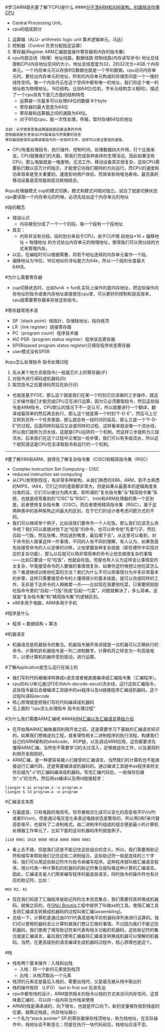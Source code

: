 #学习ARM首先要了解下CPU是什么
####[分不清ARM和X86架构，别跟我说你懂CPU](https://zhuanlan.zhihu.com/p/21266987)
- Central Processing Unit，
- cpu的组成部分
1. 运算器（ALU- arithmetic logic unit 算术逻辑单元，马达）
2. 控制器（Control 负责分配指定运算）
3. 寄存器(Register ARM汇编就是操作寄存器和内存的指令集)
4. cpu内部总线（物理）地址线路，数据线路 控制线路(内存读写命令)
   地址总线 限制CPU内存地址空间的大小，地址总线宽度为32，2的32次方=4GB.个内存单元，一个内存单元可以存放8位数据也就是一个字的数据。cpu访问内存单元时，要给出内存单元的地址，所有的内存单元构成的存储空间是一个一维的线性空间。每一个内存丹云在这个空间中都有唯一的地址，我们将这个唯一的地址称为物理地址。
   N位结构。比如64位(位机，字长与结构含义相同)，描述了一个cpu具有下面几方面的结构特性
   - 运算器一次最多可以处理64位的数据 8个byte
   - 寄存器的最大宽度为64位
   - 寄存器和运算器之间的通路为64位。
   - 对于65位cpu，能一次性处理，传输，暂时存储64位的地址
```
总结：从字面意思看运算器就是起着运算的作用
控制器就是负责发出CPU每条指令所需要的信息
寄存器就是保存运算或者指令的一些临时文件，这样可以保证更高的速度。
```
- CPU有着处理指令、执行操作、控制时间、处理数据四大作用，打个比喻来说，CPU就像我们的大脑，帮我们完成各种各样的生理活动。因此如果没有CPU，那么电脑就是一堆废物，无法工作。移动设备其实很复杂，这些CPU需要执行数以百万计的指示，才能使它向我们期待的方向运行，而CPU的速度和功率效率是至关重要的。速度影响用户体验，而效率影响电池寿命。最完美的移动设备是高性能和低功耗相结合。

#cpu处理器模式
cup的模式切换，模式和模式间相对独立。说白了就是切换状态
cpu要读取一个内存单元的时候，必须先给出这个内存单元的地址

#段的概念
- 错误认识
  - 内存被划分成了一个一个的段，每一个段有一个段地址
- 其实：
  - 内存并没有分段，段的划分来自于CPU，由于CUP用 段地址*16 + 偏移地址 = 物理地址 的方式给出内存单元的物理地址，使得我们可以用分段的方式来管理内存。
- 以后，在编程时可以根据需要，将若干地址连续的内存单元看作一个段。
- 偏移地址为16位，16位地址的寻址能力为64k，所以一个段的长度最大64KB。

#为什么需要寄存器
- cup切换状态时，比如funA -> funB,实际上操作的是内存地址，把这些操作内存地址的指令或者内存地址直接放在cpu里，可以更好的控制和提高效率，cpu就需要寄存器来存放这些指令。

#寄存器常用术语
- SP（stack point）栈指针，存储栈地址，指向栈顶
- LR（link register）链接寄存器
- PC（program count）程序技术器
- A\C PSR（program status register）程序状态寄存器
- SPSR(saved program status register)已保存程序状态寄存器
- user模式没有SPSR

#cpu怎么处理指令 指令处理过程 
1. 先从某个地方去取指令(一般是芯片上的寄存器)(F)
2. 对指令进行译码成机器码(D)
3. 取完指令之后要译码然后在执行(E)
- 也就是基于FDE，那么这个就是我们在某一个时刻它应该做的三步操作，就这三步操作我们才能完成CPU正在进行运算，因为它必须要取指令，然后这些指令是ARM指令，CPU默认的情况下不一定认可，所以就要进行一个翻译，翻译成最简单的然后再去执行，那么这个就是第一个时刻“F-D-E”，然后马上它又转到另外一个任务里面，那么就会有一段时间的延后，那么又是一个“F-D-E”的过程，后面同样的延后又会是同样的过程，这样看来就会像一个流水线，所以我们就称为流水线，这就是CPU运转的一个机制，而这样三步就称为三级流水。后来我们在这个过程中又增加一些步骤，我们可以有多级流水，所以这个就知道这是CPU在去读取指令和运行的一个机制。
---


#要了解X86和ARM，就得先了解复杂指令集（CISC)和精简指令集（RISC）
- Complex Instruction Set Computing - CISC
- reduced instruction set computing
- 从CPU发明到现在，有非常多种架构，从我们熟悉的X86，ARM，到不太熟悉的MIPS，IA64，它们之间的差距都非常大。但是如果从最基本的逻辑角度来分类的话，它们可以被分为两大类，即所谓的“复杂指令集”与“精简指令集”系统，也就是经常看到的“CISC”与“RISC”。 Intel和ARM处理器的第一个区别是，前者使用复杂指令集（CISC)，而后者使用精简指令集（RISC）。属于这两种类中的各种架构之间最大的区别，在于它们的设计者考虑问题方式的不同。
- 我们可以继续举个例子，比如说我们要命令一个人吃饭，那么我们应该怎么命令呢？我们可以直接对他下达“吃饭”的命令，也可以命令他“先拿勺子，然后舀起一勺饭，然后张嘴，然后送到嘴里，最后咽下去”。从这里可以看到，对于命令别人做事这样一件事情，不同的人有不同的理解，有人认为，如果我首先给接受命令的人以足够的训练，让他掌握各种复杂技能（即在硬件中实现对应的复杂功能），那么以后就可以用非常简单的命令让他去做很复杂的事情——比如只要说一句“吃饭”，他就会吃饭。但是也有人认为这样会让事情变的太复杂，毕竟接受命令的人要做的事情很复杂，如果你这时候想让他吃菜怎么办？难道继续训练他吃菜的方法？我们为什么不可以把事情分为许多非常基本的步骤，这样只需要接受命令的人懂得很少的基本技能，就可以完成同样的工作，无非是下达命令的人稍微累一点——比如现在我要他吃菜，只需要把刚刚吃饭命令里的“舀起一勺饭”改成“舀起一勺菜”，问题就解决了，多么简单。这就是“复杂指令集”和“精简指令集”的逻辑区别。
- x86多用于电脑，ARM多用于手机

#程序是什么
- 程序 = 数据结构 + 算法

#机器语言
- 机器语言是机器指令的集合。机器指令展开来讲就是一台机器可以正确执行的命令。计算机折机器指令是一列二进制数字。计算机将之转变为一列高低电平，以使计算机的器件受到驱动，进行运算。

#了解Application是怎么运行在端上的
- 我们写的代码被编译转换成c语言或者被直接编译成汇编指令集（汇编程序）。
- cpu的ALU单元通过FDE(fetch-decode-excut)流水线，运行这些汇编指令，这些指令最后会被编译工具链中的as程序以及ld链接程序汇编成机器码，这个过程叫译码decode
- 核心原理就是把我们写的代码编译成机器码
- 见上面的 "cpu怎么处理指令 指令处理过程"

#为什么我们需要ARM汇编呢
####[ARM汇编以及汇编语言基础介绍](https://www.anquanke.com/search?s=ARM%20%E6%B1%87%E7%BC%96%E5%9F%BA%E7%A1%80%E9%80%9F%E6%88%90)
- 在开始用ARM汇编做漏洞利用开发之前，还是需要学习下基础的汇编语言知识的。如果我们想做逆向工程，或者理性相关二进制程序的执行流程，构建我们自己的ARM架构的shellcode， ROP链，以及调试ARM应用，这些都要求先懂得ARM汇编。当然也不需要学习的太过深入，足够做逆向工作，以及漏洞的利用开发刚刚好。
- ARM汇编，是一种更容易被人们接受的汇编语言。当然我们的计算机也不能直接运行汇编代码，还是需要编译成机器码的。通过编译工具链中as程序来将文件后缀为".s"的汇编码编译成机器码。写完汇编代码后，一般保存后缀为".s"的文件。然后用as编译以及用ld链接程序：
```
liangze $ as program.s -o program.o
liangze $ ld program.o -o program
```

#汇编语言本质
-  在最底层，只有电路的电信号。信号被格式化成可以变化的高低电平0V(off)或者5V(on)。但是通过电压变化来表述电路状态是繁琐的，所以用0和1来代替高低电平，也就有了二进制格式。由二进制序列组成的组合便是最小的计算机处理器工作单元了，比如下面的这句机器码序列就是例子。
```
1110 0001 1010 0000 0010 0000 0000 0001
```
- 看上去不错，但是我们还是不能记住这些组合的含义。所以，我们需要用助记符和缩写来帮助我们记住这些二进制组合。这些助记符一般是连续的三个字母，我们可以用这些助记符作为指令来编写程序。这种程序就叫做汇编语言程序。用以代表一种计算机的机器码的助记符集合就叫做这种计算机汇编语言。因此，汇编语言是人们用来编写程序的最底层语言。同时指令的操作符也有对应的助记符，比如：
```
MOV R2, R1
```
- 现在我们知道了汇编程序是助记符的文本信息集合，我们需要将其转换成机器码。就像之前的，在[GNU Binutils](https://www.gnu.org/software/binutils/)工程中提供了叫做as的工具。使用汇编工具去将汇编语言转换成机器码的过程叫做汇编(assembling)。
- 总结一下，计算机是通过由0101代表高低电平的机器码序列来进行运算的。我们可以使用机器码去让计算机做我们想让它做的事情。不过因为我们不能记住机器码，我们使用了缩写助记符来代表有相关功能的机器码，这些助记符的集合就是汇编语言。最后我们使用汇编器将汇编语言转换成机器可以理解的机器码。当然，在更高级别的语言编译生成机器码过程中，核心原理也是这个。

#栈
- 栈有两个基本操作：入栈和出栈
  - 入栈：将一个新的元素放到栈顶
  - 出栈：从栈顶取出一个元素
- 栈顶的元素总是最后入栈的，需要出栈时，又是最先被从栈中取出的
- 栈的操作规则 （LIFO） last in first out 后进先出
- cpu中都有栈的设计，ARM提供相关的指令以栈的方式来访问内存空间，这意味着汇编时，可以将一段内存当作栈来使用
- ARM的栈是满递减的，向下增长，也就是开口向下。新的变量被存放到栈底的位置，越靠近栈底，内存地址越小
- 一个名为“stack pointer” SP.的寄存器保存栈顶地址，称为栈地址，在实际操作中，栈地址会不断变化；但是在执行一块代码前后，栈地址应该不变。

